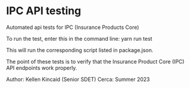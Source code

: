 # IPC API testing
Automated api tests for IPC (Insurance Products Core)

To run the test, enter this in the command line: 
    yarn run test

This will run the corresponding script listed in package.json.

The point of these tests is to verify that the Insurance Product Core (IPC) API endpoints work properly.

Author: Kellen Kincaid (Senior SDET)
Cerca: Summer 2023
